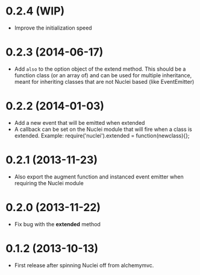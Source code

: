 # 0.2.4 (WIP)

* Improve the initialization speed


# 0.2.3 (2014-06-17)

* Add `also` to the option object of the extend method. This should be a 
  function class (or an array of) and can be used for multiple inheritance,
  meant for inheriting classes that are not Nuclei based (like EventEmitter)


# 0.2.2 (2014-01-03)

* Add a new event that will be emitted when extended
* A callback can be set on the Nuclei module that will fire when a class is
  extended. Example: require('nuclei').extended = function(newclass){};


# 0.2.1 (2013-11-23)

* Also export the augment function and instanced event emitter when requiring
  the Nuclei module


# 0.2.0 (2013-11-22)

* Fix bug with the __extended__ method


# 0.1.2 (2013-10-13)

* First release after spinning Nuclei off from alchemymvc.